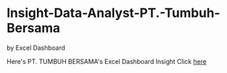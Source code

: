 # Insight-Data-Analyst-PT.-Tumbuh-Bersama
by Excel Dashboard

Here's PT. TUMBUH BERSAMA's Excel Dashboard Insight
Click [here](https://docs.google.com/spreadsheets/d/11yHluxsK1Ylk0ebV9RYhwNbFQajbVjYZ/edit?gid=1942725943#gid=1942725943)

